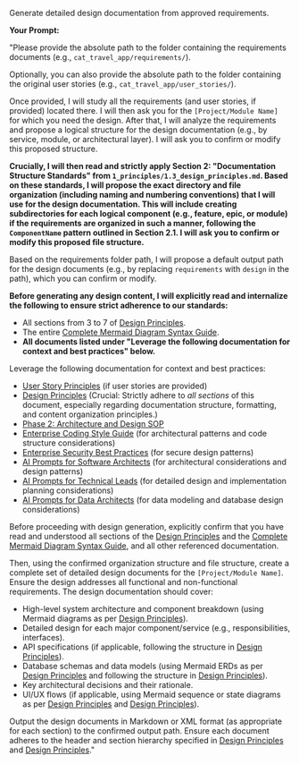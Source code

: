 Generate detailed design documentation from approved requirements.

**Your Prompt:**

"Please provide the absolute path to the folder containing the requirements documents (e.g., `cat_travel_app/requirements/`).

Optionally, you can also provide the absolute path to the folder containing the original user stories (e.g., `cat_travel_app/user_stories/`).

Once provided, I will study all the requirements (and user stories, if provided) located there. I will then ask you for the `[Project/Module Name]` for which you need the design. After that, I will analyze the requirements and propose a logical structure for the design documentation (e.g., by service, module, or architectural layer). I will ask you to confirm or modify this proposed structure.

**Crucially, I will then read and strictly apply Section 2: "Documentation Structure Standards" from `1_principles/1.3_design_principles.md`. Based on these standards, I will propose the exact directory and file organization (including naming and numbering conventions) that I will use for the design documentation. This will include creating subdirectories for each logical component (e.g., feature, epic, or module) if the requirements are organized in such a manner, following the `ComponentName` pattern outlined in Section 2.1. I will ask you to confirm or modify this proposed file structure.**

Based on the requirements folder path, I will propose a default output path for the design documents (e.g., by replacing `requirements` with `design` in the path), which you can confirm or modify.

**Before generating any design content, I will explicitly read and internalize the following to ensure strict adherence to our standards:**
- All sections from 3 to 7 of [Design Principles](../../1_principles/1.3_design_principles.md).
- The entire [Complete Mermaid Diagram Syntax Guide](../../docs/mermaid_syntax_guide.md).
- **All documents listed under "Leverage the following documentation for context and best practices" below.**

Leverage the following documentation for context and best practices:
- [User Story Principles](../../1_principles/1.1_user_story_principles.md) (if user stories are provided)
- [Design Principles](../../1_principles/1.3_design_principles.md) (Crucial: Strictly adhere to *all sections* of this document, especially regarding documentation structure, formatting, and content organization principles.)
- [Phase 2: Architecture and Design SOP](../../docs/SOPs/phase_2_architecture_design_sop.md)
- [Enterprise Coding Style Guide](../../docs/enterprise_coding_style_guide.md) (for architectural patterns and code structure considerations)
- [Enterprise Security Best Practices](../../docs/enterprise_security_best_practices.md) (for secure design patterns)
- [AI Prompts for Software Architects](../roles/software_architect_prompts.md) (for architectural considerations and design patterns)
- [AI Prompts for Technical Leads](../roles/technical_lead_prompts.md) (for detailed design and implementation planning considerations)
- [AI Prompts for Data Architects](../roles/data_architect_prompts.md) (for data modeling and database design considerations)

Before proceeding with design generation, explicitly confirm that you have read and understood all sections of the [Design Principles](../../1_principles/1.3_design_principles.md) and the [Complete Mermaid Diagram Syntax Guide](../../docs/mermaid_syntax_guide.md), and all other referenced documentation.

Then, using the confirmed organization structure and file structure, create a complete set of detailed design documents for the `[Project/Module Name]`. Ensure the design addresses all functional and non-functional requirements. The design documentation should cover:
- High-level system architecture and component breakdown (using Mermaid diagrams as per [Design Principles](../../1_principles/1.3_design_principles.md#4-mermaid-diagram-guidelines)).
- Detailed design for each major component/service (e.g., responsibilities, interfaces).
- API specifications (if applicable, following the structure in [Design Principles](../../1_principles/1.3_design_principles.md#64-api-specification-template)).
- Database schemas and data models (using Mermaid ERDs as per [Design Principles](../../1_principles/1.3_design_principles.md#42-entity-relationship-diagrams) and following the structure in [Design Principles](../../1_principles/1.3_design_principles.md#63-data-model-template)).
- Key architectural decisions and their rationale.
- UI/UX flows (if applicable, using Mermaid sequence or state diagrams as per [Design Principles](../../1_principles/1.3_design_principles.md#43-sequence-diagrams) and [Design Principles](../../1_principles/1.3_design_principles.md#44-state-diagrams)).

Output the design documents in Markdown or XML format (as appropriate for each section) to the confirmed output path. Ensure each document adheres to the header and section hierarchy specified in [Design Principles](../../1_principles/1.3_design_principles.md#31-document-header) and [Design Principles](../../1_principles/1.3_design_principles.md#32-section-hierarchy)."
